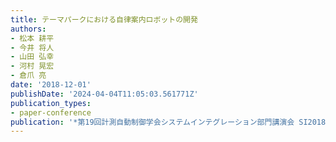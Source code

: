 ```yaml
---
title: テーマパークにおける自律案内ロボットの開発
authors:
- 松本 耕平
- 今井 将人
- 山田 弘幸
- 河村 晃宏
- 倉爪 亮
date: '2018-12-01'
publishDate: '2024-04-04T11:05:03.561771Z'
publication_types:
- paper-conference
publication: '*第19回計測自動制御学会システムインテグレーション部門講演会 SI2018*'
---
```

